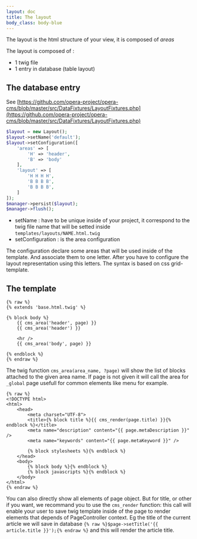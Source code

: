 ```yaml
---
layout: doc
title: The layout
body_class: body-blue
---
```


The layout is the html structure of your view, it is composed of *areas*

The layout is composed of :

- 1 twig file
- 1 entry in database (table layout)

## The database entry

See [https://github.com/opera-project/opera-cms/blob/master/src/DataFixtures/LayoutFixtures.php](https://github.com/opera-project/opera-cms/blob/master/src/DataFixtures/LayoutFixtures.php)

```` php
$layout = new Layout();
$layout->setName('default');
$layout->setConfiguration([
    'areas' => [
        'H' => 'header',
        'B' => 'body'
    ],
    'layout' => [
        'H H H H',
        'B B B B',
        'B B B B',
    ]
]);
$manager->persist($layout);
$manager->flush();
````

- setName : have to be unique inside of your project, it correspond to the twig file name that will be setted inside `templates/layouts/NAME.html.twig`
- setConfiguration : is the area configuration

The configuration declare some areas that will be used inside of the template. And associate them to one letter.
After you have to configure the layout representation using this letters. The syntax is based on css grid-template.

## The template

`````twig
{% raw %}
{% extends 'base.html.twig' %}

{% block body %}
    {{ cms_area('header', page) }}
    {{ cms_area('header') }}

    <hr />
    {{ cms_area('body', page) }}

{% endblock %}
{% endraw %}
`````

The twig function `cms_area(area_name, ?page)` will show the list of blocks attached to the given area name. If page is not given it will call the area for `_global` page usefull for common elements like menu for example.

`````twig
{% raw %}
<!DOCTYPE html>
<html>
    <head>
        <meta charset="UTF-8">
        <title>{% block title %}{{ cms_render(page.title) }}{% endblock %}</title>
        <meta name="description" content="{{ page.metaDescription }}" />
        <meta name="keywords" content="{{ page.metaKeyword }}" />

        {% block stylesheets %}{% endblock %}
    </head>
    <body>
        {% block body %}{% endblock %}
        {% block javascripts %}{% endblock %}
    </body>
</html>
{% endraw %}
`````

You can also directly show all elements of page object. But for title, or other if you want, we recommand you to use the `cms_render` function: this call will enable your user to save twig template inside of the page to render elements that depends of PageController context. Eg the title of the current article we will save in database `{% raw %}$page->setTitle('{{ article.title }}');{% endraw %}` and this will render the article title.

